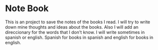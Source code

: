 # Note Book

This is an project to save the notes of the books I read. I will try
to write down mine thoughts and ideas about the books. Also I will add
an direccionary for the words that I don't know. I will write sometimes
in spanish or english. Spanish for books in spanish and english for
books in english.


